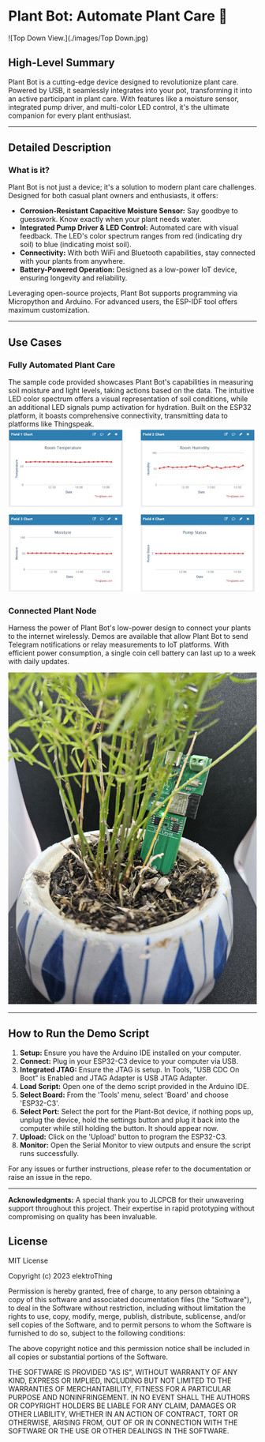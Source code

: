 # Plant Bot: Automate Plant Care 🌱

![Top Down View.](./images/Top Down.jpg)

## High-Level Summary

Plant Bot is a cutting-edge device designed to revolutionize plant care. Powered by USB, it seamlessly integrates into your pot, transforming it into an active participant in plant care. With features like a moisture sensor, integrated pump driver, and multi-color LED control, it's the ultimate companion for every plant enthusiast.

---

## Detailed Description

### What is it?

Plant Bot is not just a device; it's a solution to modern plant care challenges. Designed for both casual plant owners and enthusiasts, it offers:

- **Corrosion-Resistant Capacitive Moisture Sensor:** Say goodbye to guesswork. Know exactly when your plant needs water.
- **Integrated Pump Driver & LED Control:** Automated care with visual feedback. The LED's color spectrum ranges from red (indicating dry soil) to blue (indicating moist soil).
- **Connectivity:** With both WiFi and Bluetooth capabilities, stay connected with your plants from anywhere.
- **Battery-Powered Operation:** Designed as a low-power IoT device, ensuring longevity and reliability.

Leveraging open-source projects, Plant Bot supports programming via Micropython and Arduino. For advanced users, the ESP-IDF tool offers maximum customization.

---

## Use Cases

### Fully Automated Plant Care

The sample code provided showcases Plant Bot's capabilities in measuring soil moisture and light levels, taking actions based on the data. The intuitive LED color spectrum offers a visual representation of soil conditions, while an additional LED signals pump activation for hydration. Built on the ESP32 platform, it boasts comprehensive connectivity, transmitting data to platforms like Thingspeak.
![ A snapshot of the data on Thingspeak showing moisture and light levels.](./images/Thingspeak.jpg)

### Connected Plant Node

Harness the power of Plant Bot's low-power design to connect your plants to the internet wirelessly. Demos are available that allow Plant Bot to send Telegram notifications or relay measurements to IoT platforms. With efficient power consumption, a single coin cell battery can last up to a week with daily updates.

![A screenshot of Telegram notifications or a graph from an IoT platform.](./images/Telegram.jpg)

---

## How to Run the Demo Script

1. **Setup:** Ensure you have the Arduino IDE installed on your computer.
2. **Connect:** Plug in your ESP32-C3 device to your computer via USB.
3. **Integrated JTAG:** Ensure the JTAG is setup. In Tools, "USB CDC On Boot" is Enabled and JTAG Adapter is USB JTAG Adapter.
5. **Load Script:** Open one of the demo script provided in the Arduino IDE.
6. **Select Board:** From the 'Tools' menu, select 'Board' and choose 'ESP32-C3'.
7. **Select Port:** Select the port for the Plant-Bot device, if nothing pops up, unplug the device, hold the settings button and plug it back into the computer while still holding the button. It should appear now.
8. **Upload:** Click on the 'Upload' button to program the ESP32-C3.
9. **Monitor:** Open the Serial Monitor to view outputs and ensure the script runs successfully.


For any issues or further instructions, please refer to the documentation or raise an issue in the repo.

---

**Acknowledgments:** A special thank you to JLCPCB for their unwavering support throughout this project. Their expertise in rapid prototyping without compromising on quality has been invaluable.

## License

MIT License

Copyright (c) 2023 elektroThing

Permission is hereby granted, free of charge, to any person obtaining a copy
of this software and associated documentation files (the "Software"), to deal
in the Software without restriction, including without limitation the rights
to use, copy, modify, merge, publish, distribute, sublicense, and/or sell
copies of the Software, and to permit persons to whom the Software is
furnished to do so, subject to the following conditions:

The above copyright notice and this permission notice shall be included in all
copies or substantial portions of the Software.

THE SOFTWARE IS PROVIDED "AS IS", WITHOUT WARRANTY OF ANY KIND, EXPRESS OR
IMPLIED, INCLUDING BUT NOT LIMITED TO THE WARRANTIES OF MERCHANTABILITY,
FITNESS FOR A PARTICULAR PURPOSE AND NONINFRINGEMENT. IN NO EVENT SHALL THE
AUTHORS OR COPYRIGHT HOLDERS BE LIABLE FOR ANY CLAIM, DAMAGES OR OTHER
LIABILITY, WHETHER IN AN ACTION OF CONTRACT, TORT OR OTHERWISE, ARISING FROM,
OUT OF OR IN CONNECTION WITH THE SOFTWARE OR THE USE OR OTHER DEALINGS IN THE
SOFTWARE.

